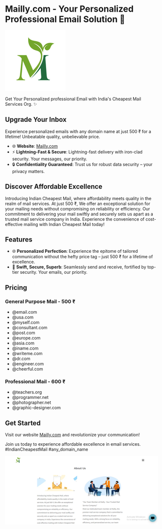 # Mailly.com - Your Personalized Professional Email Solution 📧

![Mailly Logo](./mailly.png)

Get Your Personalized professional Email with India's Cheapest Mail Services Org. ✨

## Upgrade Your Inbox

Experience personalized emails with any domain name at just 500 ₹ for a lifetime! Unbeatable quality, unbelievable price.

- 🌐 **Website**: [Mailly.com](https://mailly.godaddysites.com/)
- ⚡ **Lightning-Fast & Secure**: Lightning-fast delivery with iron-clad security. Your messages, our priority.
- 🔒 **Confidentiality Guaranteed**: Trust us for robust data security – your privacy matters.

## Discover Affordable Excellence

Introducing Indian Cheapest Mail, where affordability meets quality in the realm of mail services. At just 500 ₹, We offer an exceptional solution for your mailing needs without compromising on reliability or efficiency. Our commitment to delivering your mail swiftly and securely sets us apart as a trusted mail service company in India. Experience the convenience of cost-effective mailing with Indian Cheapest Mail today!

## Features

- 🌐 **Personalized Perfection**: Experience the epitome of tailored communication without the hefty price tag – just 500 ₹ for a lifetime of excellence.
- 🚀 **Swift, Secure, Superb**: Seamlessly send and receive, fortified by top-tier security. Your emails, our priority.

## Pricing

### General Purpose Mail - 500 ₹

- @email.com
- @usa.com
- @myself.com
- @consultant.com
- @post.com
- @europe.com
- @asia.com
- @iname.com
- @writeme.com
- @dr.com
- @engineer.com
- @cheerful.com

### Professional Mail - 600 ₹

- @teachers.org
- @programmer.net
- @photographer.net
- @graphic-designer.com

## Get Started

Visit our website [Mailly.com](https://mailly.godaddysites.com/) and revolutionize your communication!

Join us today to experience affordable excellence in email services. #IndianCheapestMail #any_domain_name

![Mailly Screenshot](./Capture.png)
